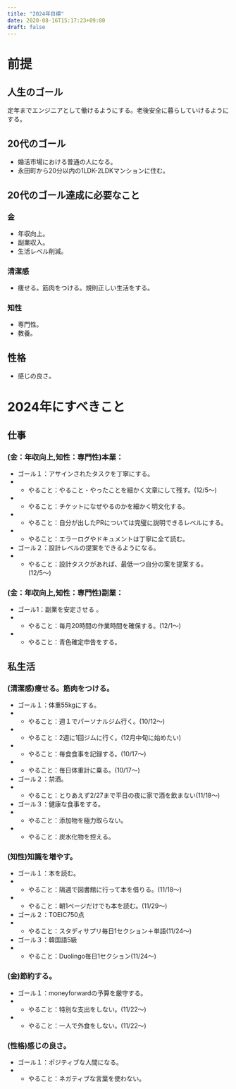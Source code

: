 ```yaml
---
title: "2024年目標"
date: 2020-08-16T15:17:23+09:00
draft: false
---
```

<!--more-->
# 前提
## 人生のゴール
定年までエンジニアとして働けるようにする。老後安全に暮らしていけるようにする。
## 20代のゴール
- 婚活市場における普通の人になる。
- 永田町から20分以内の1LDK-2LDKマンションに住む。
## 20代のゴール達成に必要なこと
### 金
- 年収向上。
- 副業収入。
- 生活レベル削減。
### 清潔感
- 痩せる。筋肉をつける。規則正しい生活をする。
### 知性
- 専門性。
- 教養。
## 性格
- 感じの良さ。
# 2024年にすべきこと
## 仕事
### (金：年収向上,知性：専門性)本業：
- ゴール１：アサインされたタスクを丁寧にする。
- - やること：やること・やったことを細かく文章にして残す。(12/5〜)
- - やること：チケットになぜやるのかを細かく明文化する。
- - やること：自分が出したPRについては完璧に説明できるレベルにする。
- - やること：エラーログやドキュメントは丁寧に全て読む。
- ゴール２：設計レベルの提案をできるようになる。
- - やること：設計タスクがあれば、最低一つ自分の案を提案する。(12/5〜)
### (金：年収向上,知性：専門性)副業：
- ゴール1：副業を安定させる 。
- - やること：毎月20時間の作業時間を確保する。(12/1〜)
- - やること：青色確定申告をする。
## 私生活
### (清潔感)痩せる。筋肉をつける。
- ゴール１：体重55kgにする。
- - やること：週１でパーソナルジム行く。(10/12〜) 
- - やること：2週に1回ジムに行く。(12月中旬に始めたい)
- - やること：毎食食事を記録する。(10/17〜)
- - やること：毎日体重計に乗る。(10/17〜)
- ゴール２：禁酒。
- - やること：とりあえず2/27まで平日の夜に家で酒を飲まない(11/18〜)
- ゴール３：健康な食事をする。
- - やること：添加物を極力取らない。
- - やること：炭水化物を控える。
### (知性)知識を増やす。
- ゴール１：本を読む。
- - やること：隔週で図書館に行って本を借りる。(11/18〜)
- - やること：朝1ページだけでも本を読む。(11/29〜)
- ゴール２：TOEIC750点
- - やること：スタディサプリ毎日1セクション＋単語(11/24〜)
- ゴール３：韓国語5級
- - やること：Duolingo毎日1セクション(11/24〜)
### (金)節約する。
- ゴール１：moneyforwardの予算を厳守する。
- - やること：特別な支出をしない。(11/22〜)
- - やること：一人で外食をしない。(11/22〜)
### (性格)感じの良さ。
- ゴール１：ポジティブな人間になる。
- - やること：ネガティブな言葉を使わない。
